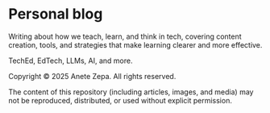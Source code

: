 # Personal blog
Writing about how we teach, learn, and think in tech, covering content creation, tools, and strategies that make learning clearer and more effective.

TechEd, EdTech, LLMs, AI, and more. 

Copyright © 2025 Anete Zepa. All rights reserved.

The content of this repository (including articles, images, and media)
may not be reproduced, distributed, or used without explicit permission.
